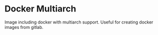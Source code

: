# Docker Multiarch

Image including docker with multiarch support. Useful for creating docker images from gitlab.